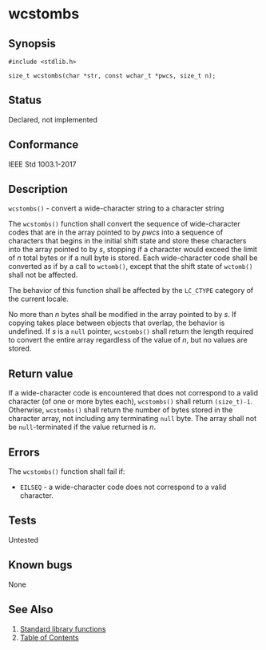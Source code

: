 <!-- Documentation template to fill -->
# wcstombs

## Synopsis

`#include <stdlib.h>`

`size_t wcstombs(char *str, const wchar_t *pwcs, size_t n);`

<!-- #MUST_BE: check status according to implementation -->
## Status

Declared, not implemented

<!-- #MUST_BE: if function shall be posix compliant print the standard signature  -->
## Conformance

IEEE Std 1003.1-2017

<!-- #MUST_BE: update description from opengroup AND READ IT and check if it matches  -->
## Description

`wcstombs()` - convert a wide-character string to a character string

The `wcstombs()` function shall convert the sequence of wide-character codes that are in the array pointed to by _pwcs_
into a sequence of characters that begins in the initial shift state and store these characters into the array pointed
to by _s_, stopping if a character would exceed the limit of _n_ total bytes or if a null byte is stored.
Each wide-character code shall be converted as if by a call to `wctomb()`, except that the shift state of `wctomb()`
shall not be affected.

The behavior of this function shall be affected by the `LC_CTYPE` category of the current locale.

No more than _n_ bytes shall be modified in the array pointed to by _s_. If copying takes place between objects that
overlap, the behavior is undefined. If _s_ is a `null` pointer, `wcstombs()` shall return the length required to
convert the entire array regardless of the value of _n_, but no values are stored.

<!-- #MUST_BE: check return values by the function  -->
## Return value

If a wide-character code is encountered that does not correspond to a valid character (of one or more bytes each),
`wcstombs()` shall return `(size_t)-1`. Otherwise, `wcstombs()` shall return the number of bytes stored in the
character array, not including any terminating `null` byte. The array shall not be `null`-terminated if the value
returned is _n_.

<!-- #MUST_BE: check what errors can cause the function to fail  -->
## Errors

The `wcstombs()` function shall fail if:

* `EILSEQ` - a wide-character code does not correspond to a valid character.

<!-- #MUST_BE: function by default shall be untested, when tested there should be a link to test location and test 
command for ia32 test runner  -->
## Tests

Untested

<!-- #MUST_BE: check for pending issues in  -->
## Known bugs

None

## See Also

1. [Standard library functions](../README.md)
2. [Table of Contents](../../../README.md)
